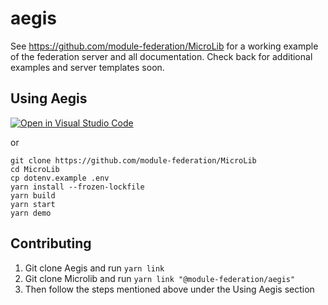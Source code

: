 # aegis

See https://github.com/module-federation/MicroLib for a working example of the federation server and all documentation. Check back for additional examples and server templates soon.


## Using Aegis

[![Open in Visual Studio Code](https://open.vscode.dev/badges/open-in-vscode.svg)](https://open.vscode.dev/module-federation/microlib)

or

```shell
git clone https://github.com/module-federation/MicroLib
cd MicroLib
cp dotenv.example .env
yarn install --frozen-lockfile
yarn build
yarn start
yarn demo
```

## Contributing
1) Git clone Aegis and run `yarn link`
2) Git clone Microlib and run `yarn link "@module-federation/aegis"`
3) Then follow the steps mentioned above under the Using Aegis section
